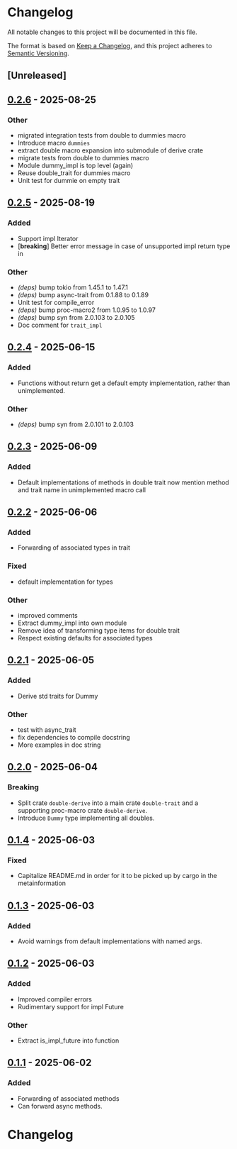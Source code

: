 # Changelog

All notable changes to this project will be documented in this file.

The format is based on [Keep a Changelog](https://keepachangelog.com/en/1.0.0/),
and this project adheres to [Semantic Versioning](https://semver.org/spec/v2.0.0.html).

## [Unreleased]

## [0.2.6](https://github.com/pacman82/double-trait/compare/v0.2.5...v0.2.6) - 2025-08-25

### Other

- migrated integration tests from double to dummies macro
- Introduce macro `dummies`
- extract double macro expansion into submodule of derive crate
- migrate tests from double to dummies macro
- Module dummy_impl is top level (again)
- Reuse double_trait for dummies macro
- Unit test for dummie on empty trait

## [0.2.5](https://github.com/pacman82/double-trait/compare/v0.2.4...v0.2.5) - 2025-08-19

### Added

- Support impl Iterator
- [**breaking**] Better error message in case of unsupported impl return type in

### Other

- *(deps)* bump tokio from 1.45.1 to 1.47.1
- *(deps)* bump async-trait from 0.1.88 to 0.1.89
- Unit test for compile_error
- *(deps)* bump proc-macro2 from 1.0.95 to 1.0.97
- *(deps)* bump syn from 2.0.103 to 2.0.105
- Doc comment for `trait_impl`

## [0.2.4](https://github.com/pacman82/double-trait/compare/v0.2.3...v0.2.4) - 2025-06-15

### Added

- Functions without return get a default empty implementation, rather than unimplemented.

### Other

- *(deps)* bump syn from 2.0.101 to 2.0.103

## [0.2.3](https://github.com/pacman82/double-trait/compare/v0.2.2...v0.2.3) - 2025-06-09

### Added

- Default implementations of methods in double trait now mention method and trait name in unimplemented macro call

## [0.2.2](https://github.com/pacman82/double-trait/compare/v0.2.1...v0.2.2) - 2025-06-06

### Added

- Forwarding of associated types in trait

### Fixed

- default implementation for types

### Other

- improved comments
- Extract dummy_impl into own module
- Remove idea of transforming type items for double trait
- Respect existing defaults for associated types

## [0.2.1](https://github.com/pacman82/double-trait/compare/v0.2.0...v0.2.1) - 2025-06-05

### Added

- Derive std traits for Dummy

### Other

- test with async_trait
- fix dependencies to compile docstring
- More examples in doc string

## [0.2.0](https://github.com/pacman82/double-derive/compare/v0.1.3...v0.2.0) - 2025-06-04

### Breaking

- Split crate `double-derive` into a main crate `double-trait` and a supporting proc-macro crate `double-derive`.
- Introduce `Dummy` type implementing all doubles.

## [0.1.4](https://github.com/pacman82/double-derive/compare/v0.1.3...v0.1.4) - 2025-06-03

### Fixed

- Capitalize README.md in order for it to be picked up by cargo in the metainformation

## [0.1.3](https://github.com/pacman82/double-derive/compare/v0.1.2...v0.1.3) - 2025-06-03

### Added

- Avoid warnings from default implementations with named args.

## [0.1.2](https://github.com/pacman82/double-derive/compare/v0.1.1...v0.1.2) - 2025-06-03

### Added

- Improved compiler errors
- Rudimentary support for impl Future

### Other

- Extract is_impl_future into function

## [0.1.1](https://github.com/pacman82/double-derive/compare/v0.1.0...v0.1.1) - 2025-06-02

### Added

- Forwarding of associated methods
- Can forward async methods.
# Changelog